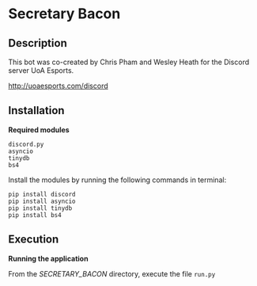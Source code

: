 # Secretary Bacon

## Description

This bot was co-created by Chris Pham and Wesley Heath for the Discord server UoA Esports.

http://uoaesports.com/discord

## Installation

**Required modules**

```
discord.py
asyncio
tinydb
bs4
```

Install the modules by running the following commands in terminal:

```
pip install discord
pip install asyncio
pip install tinydb
pip install bs4
```

## Execution

**Running the application**

From the *SECRETARY_BACON* directory, execute the file `run.py`